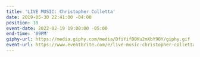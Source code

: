 ```yaml
---
title: 'LIVE MUSIC: Christopher Colletta'
date: 2019-05-30 22:41:00 -04:00
position: 18
event-date: 2022-02-19 19:00:00 -05:00
end-time: '09PM'
giphy-url: https://media.giphy.com/media/DfiYifB0Ku2mXbY90Y/giphy.gif
event-url: https://www.eventbrite.com/e/live-music-christopher-colletta-tickets-243125363507
---
```



